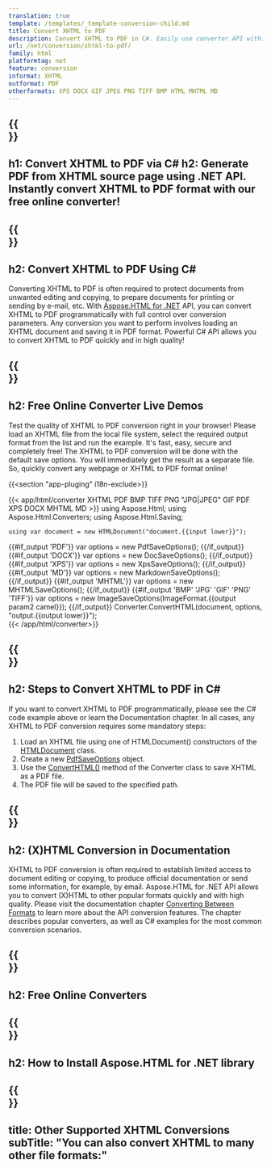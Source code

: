 ```yaml
---
translation: true
template: /templates/_template-conversion-child.md
title: Convert XHTML to PDF
description: Convert XHTML to PDF in C#. Easily use converter API within ASP.NET or any .NET application. Try online XHTML to PDF Converter for free!
url: /net/conversion/xhtml-to-pdf/
family: html
platformtag: net
feature: conversion
informat: XHTML
outformat: PDF
otherformats: XPS DOCX GIF JPEG PNG TIFF BMP HTML MHTML MD
---
```


{{<section banner>}}
---
h1: Convert XHTML to PDF via C#
h2: Generate PDF from XHTML source page using .NET API. Instantly convert XHTML to PDF format with our free online converter!
---

{{<section overview>}}
---
h2: Convert XHTML to PDF Using C#
---

Converting XHTML to PDF is often required to protect documents from unwanted editing and copying, to prepare documents for printing or sending by e-mail, etc. With [Aspose.HTML for .NET](https://products.aspose.com/html/net/) API, you can convert XHTML to PDF programmatically with full control over conversion parameters. Any conversion you want to perform involves loading an XHTML document and saving it in PDF format. Powerful C# API allows you to convert XHTML to PDF quickly and in high quality!

{{<section demos>}}
---
h2: Free Online Converter Live Demos
---

Test the quality of XHTML to PDF conversion right in your browser! Please load an XHTML file from the local file system, select the required output format from the list and run the example. It's fast, easy, secure and completely free! The XHTML to PDF conversion will be done with the default save options. You will immediately get the result as a separate file. So, quickly convert any webpage or XHTML to PDF format online!

{{<section "app-pluging" i18n-exclude>}}

{{< app/html/converter XHTML PDF BMP TIFF PNG "JPG|JPEG" GIF PDF XPS DOCX MHTML MD >}}
using Aspose.Html;
using Aspose.Html.Converters;
using Aspose.Html.Saving;

    using var document = new HTMLDocument("document.{{input lower}}");
{{#if_output 'PDF'}}
    var options = new PdfSaveOptions();
{{/if_output}}
{{#if_output 'DOCX'}}
    var options = new DocSaveOptions();
{{/if_output}}
{{#if_output 'XPS'}}
    var options = new XpsSaveOptions();
{{/if_output}}
{{#if_output 'MD'}}
    var options = new MarkdownSaveOptions();
{{/if_output}}
{{#if_output 'MHTML'}}
    var options = new MHTMLSaveOptions();
{{/if_output}}
{{#if_output 'BMP' 'JPG' 'GIF' 'PNG' 'TIFF'}}
    var options = new ImageSaveOptions(ImageFormat.{{output param2 camel}});
{{/if_output}}
    Converter.ConvertHTML(document, options, "output.{{output lower}}");   
{{< /app/html/converter>}} 


{{<section steps>}}
---
h2: Steps to Convert XHTML to PDF in C#
---

If you want to convert XHTML to PDF programmatically, please see the C# code example above or learn the Documentation chapter. In all cases, any XHTML to PDF conversion requires some mandatory steps:

1.  Load an XHTML file using one of HTMLDocument() constructors of the [HTMLDocument](https://reference.aspose.com/html/net/aspose.html/htmldocument) class.
1.  Create a new [PdfSaveOptions](https://reference.aspose.com/html/net/aspose.html.saving/pdfsaveoptions) object. 
1.  Use the [ConvertHTML()](https://reference.aspose.com/html/net/aspose.html.converters/converter/converthtml/) method of the Converter class to save XHTML as a PDF file.
1.  The PDF file will be saved to the specified path.


{{<section documentation>}}
---
h2: (X)HTML Conversion in Documentation
---

XHTML to PDF conversion is often required to establish limited access to document editing or copying, to produce official documentation or send some information, for example, by email. Aspose.HTML for .NET API allows you to convert (X)HTML to other popular formats quickly and with high quality. Please visit the documentation chapter <a href="https://docs.aspose.com/html/net/converting-between-formats/" target="_blank">Converting Between Formats</a> to learn more about the API conversion features. The chapter describes popular converters, as well as C# examples for the most common conversion scenarios.

{{<section online-converters>}}
---
h2: Free Online Converters
---

{{<section get-started>}}
---
h2: How to Install Aspose.HTML for .NET library
---

{{<section other-conversions>}}
---
title: Other Supported XHTML Conversions
subTitle: "You can also convert XHTML to many other file formats:"
---